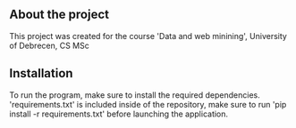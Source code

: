 
## About the project

This project was created for the course 'Data and web minining', University of Debrecen, CS MSc

## Installation
To run the program, make sure to install the required dependencies. 'requirements.txt' is included inside of the repository, make sure to run 'pip install -r requirements.txt' before launching the application.
